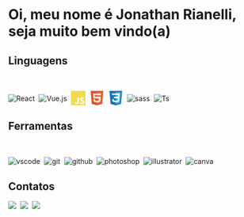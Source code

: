 # Oi, meu nome é Jonathan Rianelli, seja muito bem vindo(a)
  
## Linguagens

<div style="display: inline_block"><br>
  
  <img align="center" alt="React" height="30" src="https://cdn.jsdelivr.net/gh/devicons/devicon/icons/react/react-original.svg" />&nbsp;
  <img align="center" alt="Vue.js" height="30" src="https://cdn.jsdelivr.net/gh/devicons/devicon/icons/vuejs/vuejs-original.svg" />&nbsp;
  <img align="center" alt="Js" height="30" src="https://raw.githubusercontent.com/devicons/devicon/master/icons/javascript/javascript-plain.svg">&nbsp;
  <img align="center" alt="HTML" height="30" src="https://raw.githubusercontent.com/devicons/devicon/master/icons/html5/html5-original.svg">&nbsp;
  <img align="center" alt="CSS" height="30" src="https://raw.githubusercontent.com/devicons/devicon/master/icons/css3/css3-original.svg">&nbsp;
  <img align="center" alt="sass" height="30" src="https://cdn.jsdelivr.net/gh/devicons/devicon/icons/sass/sass-original.svg">&nbsp;
  <img align="center" alt="Ts" height="30" src="https://cdn.jsdelivr.net/gh/devicons/devicon/icons/typescript/typescript-original.svg" />&nbsp;
  
</div>

## Ferramentas 
    
<div style="display: inline_block"><br>

  <img align="center" alt="vscode" height="30" src="https://cdn.jsdelivr.net/gh/devicons/devicon/icons/vscode/vscode-original.svg">&nbsp;
  <img align="center" alt="git" height="30" src="https://cdn.jsdelivr.net/gh/devicons/devicon/icons/git/git-original.svg">&nbsp;
  <img align="center" alt="github" height="30" src="https://cdn3.iconfinder.com/data/icons/inficons/512/github.png">&nbsp;
  <img align="center" alt="photoshop" height="30" src="https://cdn.jsdelivr.net/gh/devicons/devicon/icons/photoshop/photoshop-line.svg">&nbsp;
  <img align="center" alt="illustrator" height="30" src="https://cdn.jsdelivr.net/gh/devicons/devicon/icons/illustrator/illustrator-line.svg">&nbsp;
  <img align="center" alt="canva" height="30" src="https://cdn.jsdelivr.net/gh/devicons/devicon/icons/canva/canva-original.svg" />&nbsp;
  
</div>

  
## Contatos

<div>
  <a href="https://www.linkedin.com/in/jonathan-rianelli-de-oliveira-409609228/" target="_blank"><img src="https://img.shields.io/badge/-LinkedIn-%230077B5?style=for-the-badge&logo=linkedin&logoColor=white" target="_blank"></a>&nbsp;
  <a href="mailto:jonthanrdo@gmail.com" target="_blank"><img src="https://img.shields.io/badge/Gmail-D14836?style=for-the-badge&logo=gmail&logoColor=white" target="_blank"></a>&nbsp;
  <a href="https://wa.me/5532999155737" target="_blank"><img src="https://img.shields.io/badge/WhatsApp-25D366?style=for-the-badge&logo=whatsapp&logoColor=white" target="_blank"></a>&nbsp;
</div>
